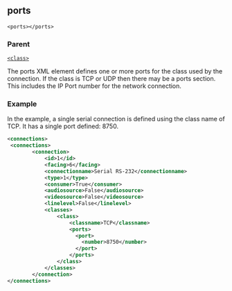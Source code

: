 ## ports

`<ports></ports>`


### Parent

[`<class>`][1]


The ports XML element defines one or more ports for the class used by the  connection. If the class is TCP or UDP then there may be a ports section.  This includes the IP Port number for the network connection.

### Example

In the example, a single serial connection is defined using the class name of TCP. It has a single port defined: 8750.

```xml
<connections>
 <connections>
		<connection>
			<id>1</id>
			<facing>6</facing>
			<connectionname>Serial RS-232</connectionname>
			<type>1</type>
			<consumer>True</consumer>
			<audiosource>False</audiosource>
			<videosource>False</videosource>
			<linelevel>False</linelevel>
			<classes>
				<class>
					<classname>TCP</classname>
                    <ports>
                      <port>
                        <number>8750</number>
                      </port>
                    </ports>
				</class>
			</classes>
		</connection>
</connections>
```





[1]:	https://verbose-telegram-5004f902.pages.github.io/#connections-xml-connection
